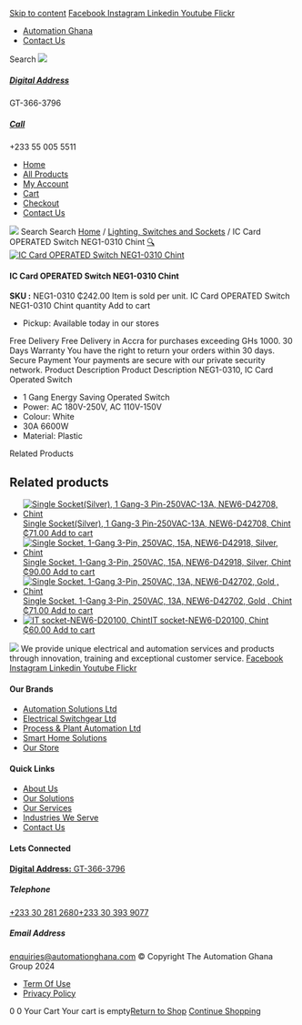 [Skip to content](https://store.automationghana.com/product/ic-card-operated-switch-neg1-0310-chint/#content)
[ Facebook ](https://www.facebook.com/automationgh/) [ Instagram ](https://www.instagram.com/automationgh/) [ Linkedin ](https://www.linkedin.com/company/the-automation-ghana-limited/) [ Youtube ](https://www.youtube.com/channel/UCurrRDUSm5oIW39VXjn1u0w) [ Flickr ](https://www.flickr.com/photos/181794037@N07/)
  * [ Automation Ghana ](https://automationghana.com)
  * [ Contact Us ](https://store.automationghana.com/contact/)


Search
[ ![](https://store.automationghana.com/wp-content/uploads/2024/04/Website-TAGG-Logo-BLUE.png) ](https://store.automationghana.com/)
[ ](https://maps.app.goo.gl/m4xeaagWCNbLk4jM6)
#####  [ Digital Address ](https://maps.app.goo.gl/m4xeaagWCNbLk4jM6)
GT-366-3796 
[ ](tel:+233550055511)
#####  [ Call ](tel:+233550055511)
+233 55 005 5511 
  * [Home](https://store.automationghana.com/)
  * [All Products](https://store.automationghana.com/shop/)
  * [My Account](https://store.automationghana.com/my-account/)
  * [Cart](https://store.automationghana.com/cart/)
  * [Checkout](https://store.automationghana.com/checkout/)
  * [Contact Us](https://store.automationghana.com/contact/)


[![](https://store.automationghana.com/wp-content/uploads/2024/04/AutomationGhana_logo_white.png)](https://store.automationghana.com)
Search
Search
[Home](https://store.automationghana.com) / [Lighting, Switches and Sockets](https://store.automationghana.com/product-category/lighting-switches-and-sockets/) / IC Card OPERATED Switch NEG1-0310 Chint
[🔍](https://store.automationghana.com/product/ic-card-operated-switch-neg1-0310-chint/)
[![IC Card OPERATED Switch NEG1-0310 Chint](https://store.automationghana.com/wp-content/uploads/2020/04/NEG1-0310.jpg)](https://store.automationghana.com/wp-content/uploads/2020/04/NEG1-0310.jpg)
####  IC Card OPERATED Switch NEG1-0310 Chint 
**SKU :** NEG1-0310 
₵242.00
Item is sold per unit.
IC Card OPERATED Switch NEG1-0310 Chint quantity
Add to cart
  * Pickup: Available today in our stores


Free Delivery 
Free Delivery in Accra for purchases exceeding GHs 1000. 
30 Days Warranty 
You have the right to return your orders within 30 days. 
Secure Payment 
Your payments are secure with our private security network. 
Product Description
Product Description
NEG1-0310, IC Card Operated Switch 
  * 1 Gang Energy Saving Operated Switch
  * Power: AC 180V-250V, AC 110V-150V
  * Colour: White
  * 30A 6600W
  * Material: Plastic


Related Products 
## Related products
  * [![Single Socket\(Silver\), 1 Gang-3 Pin-250VAC-13A, NEW6-D42708, Chint](https://store.automationghana.com/wp-content/uploads/2020/04/1-gang-silver-socket-300x300.jpg)Single Socket(Silver), 1 Gang-3 Pin-250VAC-13A, NEW6-D42708, Chint ₵71.00 ](https://store.automationghana.com/product/single-socket-new6-d42708-chint/)
[Add to cart](https://store.automationghana.com/product/ic-card-operated-switch-neg1-0310-chint/?add-to-cart=1528)
  * [![Single Socket, 1-Gang 3-Pin, 250VAC, 15A, NEW6-D42918, Silver, Chint](https://store.automationghana.com/wp-content/uploads/2020/04/NEW6-D42900-300x300.jpg)Single Socket, 1-Gang 3-Pin, 250VAC, 15A, NEW6-D42918, Silver, Chint ₵90.00 ](https://store.automationghana.com/product/single-socket-new6-d42918-chint/)
[Add to cart](https://store.automationghana.com/product/ic-card-operated-switch-neg1-0310-chint/?add-to-cart=1525)
  * [![Single Socket, 1-Gang 3-Pin, 250VAC, 13A, NEW6-D42702, Gold , Chint](https://store.automationghana.com/wp-content/uploads/2020/04/ONLINE-STORE-SOCKET-4-300x300.jpg)Single Socket, 1-Gang 3-Pin, 250VAC, 13A, NEW6-D42702, Gold , Chint ₵71.00 ](https://store.automationghana.com/product/singl-socket-new6-d42702-chint/)
[Add to cart](https://store.automationghana.com/product/ic-card-operated-switch-neg1-0310-chint/?add-to-cart=1526)
  * [![IT socket-NEW6-D20100, Chint](https://store.automationghana.com/wp-content/uploads/2020/04/DATA-Socket-1-1-300x300.jpg)IT socket-NEW6-D20100, Chint ₵60.00 ](https://store.automationghana.com/product/it-socket-new6-d20100-chint/)
[Add to cart](https://store.automationghana.com/product/ic-card-operated-switch-neg1-0310-chint/?add-to-cart=1515)


![](https://store.automationghana.com/wp-content/uploads/2024/04/AutomationGhana_logo_white.png)
We provide unique electrical and automation services and products through innovation, training and exceptional customer service.
[ Facebook ](https://www.facebook.com/automationgh/) [ Instagram ](https://www.instagram.com/automationgh/) [ Linkedin ](https://www.linkedin.com/company/the-automation-ghana-limited/) [ Youtube ](https://www.youtube.com/channel/UCurrRDUSm5oIW39VXjn1u0w) [ Flickr ](https://www.flickr.com/photos/181794037@N07/)
#### Our Brands
  * [ Automation Solutions Ltd ](https://store.automationghana.com/product/ic-card-operated-switch-neg1-0310-chint/)
  * [ Electrical Switchgear Ltd ](https://store.automationghana.com/product/ic-card-operated-switch-neg1-0310-chint/)
  * [ Process & Plant Automation Ltd ](https://store.automationghana.com/product/ic-card-operated-switch-neg1-0310-chint/)
  * [ Smart Home Solutions ](https://store.automationghana.com/product/ic-card-operated-switch-neg1-0310-chint/)
  * [ Our Store ](https://store.automationghana.com/product/ic-card-operated-switch-neg1-0310-chint/)


#### Quick Links
  * [ About Us ](https://store.automationghana.com/product/ic-card-operated-switch-neg1-0310-chint/)
  * [ Our Solutions ](https://store.automationghana.com/product/ic-card-operated-switch-neg1-0310-chint/)
  * [ Our Services ](https://store.automationghana.com/product/ic-card-operated-switch-neg1-0310-chint/)
  * [ Industries We Serve ](https://store.automationghana.com/product/ic-card-operated-switch-neg1-0310-chint/)
  * [ Contact Us ](https://store.automationghana.com/product/ic-card-operated-switch-neg1-0310-chint/)


#### Lets Connected
[**Digital Address:** GT-366-3796](https://maps.app.goo.gl/m4xeaagWCNbLk4jM6)
#####  Telephone 
[ +233 30 281 2680](tel:+233302812680)[+233 30 393 9077](https://store.automationghana.com/product/ic-card-operated-switch-neg1-0310-chint/+233303939077)
#####  Email Address 
enquiries@automationghana.com 
© Copyright The Automation Ghana Group 2024
  * [ Term Of Use ](https://store.automationghana.com/product/ic-card-operated-switch-neg1-0310-chint/)
  * [ Privacy Policy ](https://store.automationghana.com/product/ic-card-operated-switch-neg1-0310-chint/)


0
0
Your Cart
Your cart is empty[Return to Shop](https://store.automationghana.com/shop/)
[Continue Shopping](https://store.automationghana.com/product/ic-card-operated-switch-neg1-0310-chint/)
